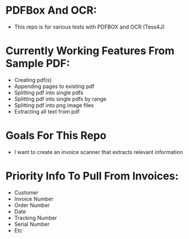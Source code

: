 # PDFBox And OCR:

* This repo is for various tests with PDFBOX and OCR (Tess4J)
# Currently Working Features From Sample PDF:
* Creating pdf(s)
* Appending pages to existing pdf
* Splitting pdf into single pdfs
* Splitting pdf into single pdfs by range
* Splitting pdf into png image files
* Extracting all text from pdf

# Goals For This Repo
* I want to create an invoice scanner that extracts relevant information

# Priority Info To Pull From Invoices:
* Customer
* Invoice Number
* Order Number
* Date
* Tracking Number
* Serial Number
* Etc

